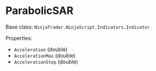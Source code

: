 # ParabolicSAR

Base class: `NinjaTrader.NinjaScript.Indicators.Indicator`

Properties:
- `Acceleration` (double)
- `AccelerationMax` (double)
- `AccelerationStep` (double)
